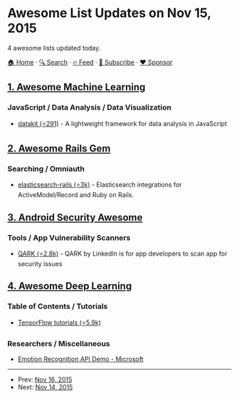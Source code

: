 # Awesome List Updates on Nov 15, 2015

4 awesome lists updated today.

[🏠 Home](/README.md) · [🔍 Search](https://www.trackawesomelist.com/search/) · [🔥 Feed](https://www.trackawesomelist.com/rss.xml) · [📮 Subscribe](https://trackawesomelist.us17.list-manage.com/subscribe?u=d2f0117aa829c83a63ec63c2f&id=36a103854c) · [❤️  Sponsor](https://github.com/sponsors/theowenyoung)



## [1. Awesome Machine Learning](/content/josephmisiti/awesome-machine-learning/README.md)

### JavaScript / Data Analysis / Data Visualization

*   [datakit (⭐291)](https://github.com/nathanepstein/datakit) - A lightweight framework for data analysis in JavaScript

## [2. Awesome Rails Gem](/content/hothero/awesome-rails-gem/README.md)

### Searching / Omniauth

*   [elasticsearch-rails (⭐3k)](https://github.com/elastic/elasticsearch-rails) - Elasticsearch integrations for ActiveModel/Record and Ruby on Rails.

## [3. Android Security Awesome](/content/ashishb/android-security-awesome/README.md)

### Tools / App Vulnerability Scanners

*   [QARK (⭐2.8k)](https://github.com/linkedin/qark/) - QARK by LinkedIn is for app developers to scan app for security issues

## [4. Awesome Deep Learning](/content/ChristosChristofidis/awesome-deep-learning/README.md)

### Table of Contents / Tutorials

*   [TensorFlow tutorials (⭐5.9k)](https://github.com/nlintz/TensorFlow-Tutorials)

### Researchers / Miscellaneous

*   [Emotion Recognition API Demo - Microsoft](https://www.projectoxford.ai/demo/emotion#detection)

---

- Prev: [Nov 16, 2015](/content/2015/11/16/README.md)
- Next: [Nov 14, 2015](/content/2015/11/14/README.md)